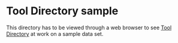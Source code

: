 Tool Directory sample
=====================

This directory has to be viewed through a web browser to see [Tool Directory](https://github.com/ifremer-bioinformatics/ToolDirectory) at work on a sample data set.
 

